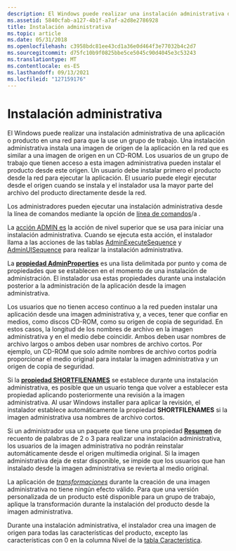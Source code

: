 ```yaml
---
description: El Windows puede realizar una instalación administrativa de una aplicación o producto en una red para que la use un grupo de trabajo.
ms.assetid: 5840cfab-a127-4b1f-a7af-a2d8e2786928
title: Instalación administrativa
ms.topic: article
ms.date: 05/31/2018
ms.openlocfilehash: c3958bdc81ee43cd1a36e0d464f3e77032b4c2d7
ms.sourcegitcommit: d75fc10b9f0825bbe5ce5045c90d4045e3c53243
ms.translationtype: MT
ms.contentlocale: es-ES
ms.lasthandoff: 09/13/2021
ms.locfileid: "127159176"
---
```

# <a name="administrative-installation"></a>Instalación administrativa

El Windows puede realizar una instalación administrativa de una aplicación o producto en una red para que la use un grupo de trabajo. Una instalación administrativa instala una imagen de origen de la aplicación en la red que es similar a una imagen de origen en un CD-ROM. Los usuarios de un grupo de trabajo que tienen acceso a esta imagen administrativa pueden instalar el producto desde este origen. Un usuario debe instalar primero el producto desde la red para ejecutar la aplicación. El usuario puede elegir ejecutar desde el origen cuando se instala y el instalador usa la mayor parte del archivo del producto directamente desde la red.

Los administradores pueden ejecutar una instalación administrativa desde la línea de comandos mediante la opción de [línea de comandos](command-line-options.md)/a .

La [acción ADMIN es](admin-action.md) la acción de nivel superior que se usa para iniciar una instalación administrativa. Cuando se ejecuta esta acción, el instalador llama a las acciones de las tablas [AdminExecuteSequence](adminexecutesequence-table.md) y [AdminUISequence](adminuisequence-table.md) para realizar la instalación administrativa.

La [**propiedad AdminProperties**](adminproperties.md) es una lista delimitada por punto y coma de propiedades que se establecen en el momento de una instalación de administración. El instalador usa estas propiedades durante una instalación posterior a la administración de la aplicación desde la imagen administrativa.

Los usuarios que no tienen acceso continuo a la red pueden instalar una aplicación desde una imagen administrativa y, a veces, tener que confiar en medios, como discos CD-ROM, como su origen de copia de seguridad. En estos casos, la longitud de los nombres de archivo en la imagen administrativa y en el medio debe coincidir. Ambos deben usar nombres de archivo largos o ambos deben usar nombres de archivo cortos. Por ejemplo, un CD-ROM que solo admite nombres de archivo cortos podría proporcionar el medio original para instalar la imagen administrativa y un origen de copia de seguridad.

Si la [**propiedad SHORTFILENAMES**](shortfilenames.md) se establece durante una instalación administrativa, es posible que un usuario tenga que volver a establecer esta propiedad aplicando posteriormente una revisión a la imagen administrativa. Al usar Windows installer para aplicar la revisión, el instalador establece automáticamente la propiedad **SHORTFILENAMES** si la imagen administrativa usa nombres de archivo cortos.

Si un administrador usa un paquete que tiene una propiedad [**Resumen**](word-count-summary.md) de recuento de palabras de 2 o 3 para realizar una instalación administrativa, los usuarios de la imagen administrativa no podrán reinstalar automáticamente desde el origen multimedia original. Si la imagen administrativa deja de estar disponible, se impide que los usuarios que han instalado desde la imagen administrativa se revierta al medio original.

La aplicación de [*transformaciones*](t-gly.md) durante la creación de una imagen administrativa no tiene ningún efecto válido. Para que una versión personalizada de un producto esté disponible para un grupo de trabajo, aplique la transformación durante la instalación del producto desde la imagen administrativa.

Durante una instalación administrativa, el instalador crea una imagen de origen para todas las características del producto, excepto las características con 0 en la columna Nivel de la [tabla Característica](feature-table.md).

 

 



